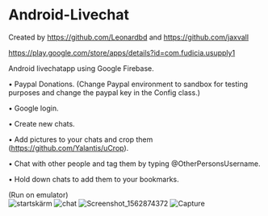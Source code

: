 # Android-Livechat
Created by https://github.com/Leonardbd and https://github.com/jaxvall

https://play.google.com/store/apps/details?id=com.fudicia.usupply1

Android livechatapp using Google Firebase.

• Paypal Donations. (Change Paypal environment to sandbox for testing purposes and change the paypal key in the Config class.)

• Google login. 

• Create new chats.

• Add pictures to your chats and crop them (https://github.com/Yalantis/uCrop).

• Chat with other people and tag them by typing @OtherPersonsUsername.

• Hold down chats to add them to your bookmarks.


(Run on emulator) <br>
![startskärm](https://user-images.githubusercontent.com/47029275/61078443-e9cdd400-a420-11e9-8d44-ae6a0f6c515d.png)
![chat](https://user-images.githubusercontent.com/47029275/61080101-95c4ee80-a424-11e9-9cc3-71b76301c88d.png)
![Screenshot_1562874372](https://user-images.githubusercontent.com/47029275/61080680-e2f59000-a425-11e9-9d8b-f03e17bf15b3.png)
![Capture](https://user-images.githubusercontent.com/47029275/67985054-4b13f000-fc28-11e9-9e10-ba177d59f50a.JPG)









